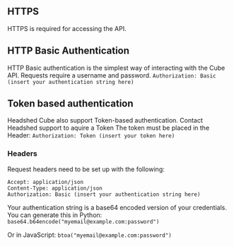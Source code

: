 ## HTTPS
HTTPS is required for accessing the API.

## HTTP Basic Authentication
HTTP Basic authentication is the simplest way of interacting with the Cube API. Requests require a username and password. ```Authorization: Basic (insert your authentication string here)```

## Token based authentication
Headshed Cube also support Token-based authentication. Contact Headshed support to aquire a Token
The token must be placed in the Header: ```Authorization: Token (insert your token here)```

### Headers
Request headers need to be set up with the following:
```
Accept: application/json
Content-Type: application/json
Authorization: Basic (insert your authentication string here)
```
Your authentication string is a base64 encoded version of your credentials. You can generate this in Python:
`base64.b64encode("myemail@example.com:password")`

Or in JavaScript:
`btoa("myemail@example.com:password")`
